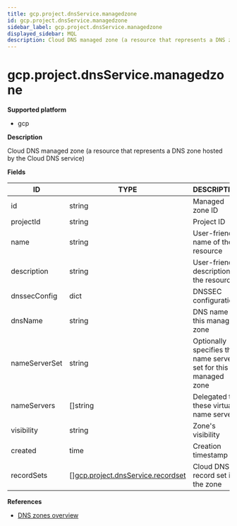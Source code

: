 ```yaml
---
title: gcp.project.dnsService.managedzone
id: gcp.project.dnsService.managedzone
sidebar_label: gcp.project.dnsService.managedzone
displayed_sidebar: MQL
description: Cloud DNS managed zone (a resource that represents a DNS zone hosted by the Cloud DNS service)
---
```


# gcp.project.dnsService.managedzone

**Supported platform**

- gcp

**Description**

Cloud DNS managed zone (a resource that represents a DNS zone hosted by the Cloud DNS service)

**Fields**

| ID            | TYPE                                                                              | DESCRIPTION                                                    |
| ------------- | --------------------------------------------------------------------------------- | -------------------------------------------------------------- |
| id            | string                                                                            | Managed zone ID                                                |
| projectId     | string                                                                            | Project ID                                                     |
| name          | string                                                                            | User-friendly name of the resource                             |
| description   | string                                                                            | User-friendly description of the resource                      |
| dnssecConfig  | dict                                                                              | DNSSEC configuration                                           |
| dnsName       | string                                                                            | DNS name of this managed zone                                  |
| nameServerSet | string                                                                            | Optionally specifies the name server set for this managed zone |
| nameServers   | &#91;&#93;string                                                                  | Delegated to these virtual name servers                        |
| visibility    | string                                                                            | Zone's visibility                                              |
| created       | time                                                                              | Creation timestamp                                             |
| recordSets    | &#91;&#93;[gcp.project.dnsService.recordset](gcp.project.dnsservice.recordset.md) | Cloud DNS record set in the zone                               |

**References**

- [DNS zones overview](https://cloud.google.com/dns/docs/zones)
